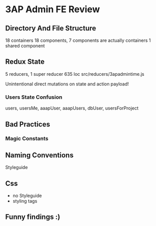 # 3AP Admin FE Review


## Directory And File Structure
18 containers
18 components, 7 components are actually containers
1 shared component

## Redux State
5 reducers, 1 super reducer 635 loc src/reducers/3apadmintime.js

Unintentional direct mutations on state and action payload!

### Users State Confusion
users, usersMe, aaapUser, aaapUsers, dbUser, usersForProject

## Bad Practices

### Magic Constants

## Naming Conventions
Styleguide

## Css
- no Styleguide
- styling tags

## Funny findings :)

